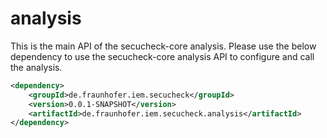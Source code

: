 # analysis
This is the main API of the secucheck-core analysis. Please use the below dependency to use
the secucheck-core analysis API to configure and call the analysis.

```xml
<dependency>
    <groupId>de.fraunhofer.iem.secucheck</groupId>
    <version>0.0.1-SNAPSHOT</version>
    <artifactId>de.fraunhofer.iem.secucheck.analysis</artifactId>
</dependency>
```